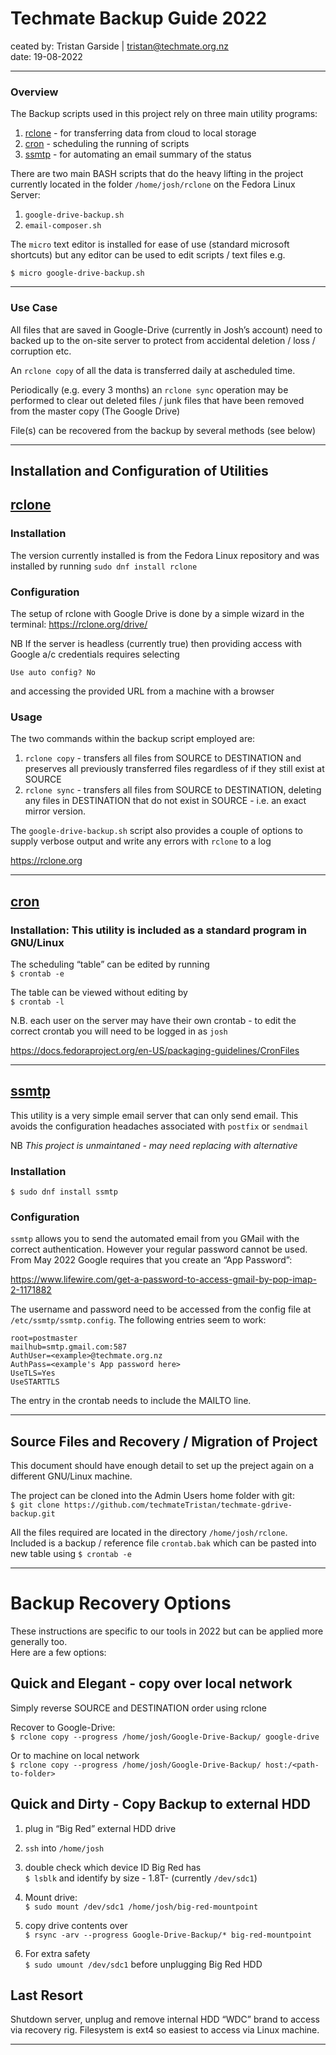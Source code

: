 Techmate Backup Guide 2022
==========================

ceated by: Tristan Garside | tristan@techmate.org.nz  
date: 19-08-2022

* * *

### Overview

The Backup scripts used in this project rely on three main utility programs:

1.  [rclone](https://rclone.org) - for transferring data from cloud to local storage
2.  [cron](https://docs.fedoraproject.org/en-US/packaging-guidelines/CronFiles/) - scheduling the running of scripts
3.  [ssmtp](https://wiki.archlinux.org/title/SSMTP) - for automating an email summary of the status
    

There are two main BASH scripts that do the heavy lifting in the project currently located in the folder `/home/josh/rclone` on the Fedora Linux Server:

1.  `google-drive-backup.sh`
2.  `email-composer.sh`
    

The `micro` text editor is installed for ease of use (standard microsoft shortcuts) but any editor can be used to edit scripts / text files e.g.

`$ micro google-drive-backup.sh`  

* * *

### Use Case

All files that are saved in Google-Drive (currently in Josh’s account) need to backed up to the on-site server to protect from accidental deletion / loss / corruption etc.

An `rclone copy` of all the data is transferred daily at ascheduled time.

Periodically (e.g. every 3 months) an `rclone sync` operation may be performed to clear out deleted files / junk files that have been removed from the master copy (The Google Drive)

File(s) can be recovered from the backup by several methods (see below)

* * *

## Installation and Configuration of Utilities

## [rclone](https://rclone.org)

### Installation

The version currently installed is from the Fedora Linux repository and was installed by running `sudo dnf install rclone`

### Configuration

The setup of rclone with Google Drive is done by a simple wizard in the terminal: https://rclone.org/drive/

NB If the server is headless (currently true) then providing access with Google a/c credentials requires selecting  

`Use auto config? No`  

and accessing the provided URL from a machine with a browser

### Usage

The two commands within the backup script employed are:

1.  `rclone copy` - transfers all files from SOURCE to DESTINATION and preserves all previously transferred files regardless of if they still exist at SOURCE
2.  `rclone sync` - transfers all files from SOURCE to DESTINATION, deleting any files in DESTINATION that do not exist in SOURCE - i.e. an exact mirror version.

The `google-drive-backup.sh` script also provides a couple of options to supply verbose output and write any errors with `rclone` to a log

https://rclone.org

* * *

## [cron](https://docs.fedoraproject.org/en-US/packaging-guidelines/CronFiles/)

### Installation: This utility is included as a standard program in GNU/Linux

The scheduling “table” can be edited by running  
`$ crontab -e`

The table can be viewed without editing by  
`$ crontab -l`

N.B. each user on the server may have their own crontab - to edit the correct crontab you will need to be logged in as `josh`

https://docs.fedoraproject.org/en-US/packaging-guidelines/CronFiles

* * *

## [ssmtp](https://wiki.archlinux.org/title/SSMTP)

This utility is a very simple email server that can only send email. This avoids the configuration headaches associated with `postfix` or `sendmail`

NB _This project is unmaintaned - may need replacing with alternative_  

### Installation

`$ sudo dnf install ssmtp`

### Configuration

`ssmtp` allows you to send the automated email from you GMail with the correct authentication. However your regular password cannot be used.
 From May 2022 Google requires that you create an “App Password”:

https://www.lifewire.com/get-a-password-to-access-gmail-by-pop-imap-2-1171882

The username and password need to be accessed from the config file at `/etc/ssmtp/ssmtp.config`. The following entries seem to work:

`root=postmaster`  
`mailhub=smtp.gmail.com:587`  
`AuthUser=<example>@techmate.org.nz`  
`AuthPass=<example's App password here>`  
`UseTLS=Yes`  
`UseSTARTTLS`  

The entry in the crontab needs to include the MAILTO line.

* * *

## Source Files and Recovery / Migration of Project

This document should have enough detail to set up the preject again on a different GNU/Linux machine.

The project can be cloned into the Admin Users home folder with git:  
`$ git clone https://github.com/techmateTristan/techmate-gdrive-backup.git`

All the files required are located in the directory `/home/josh/rclone`. Included is a backup / reference file `crontab.bak`
 which can be pasted into new table using `$ crontab -e`

* * *

  

Backup Recovery Options
=======================

These instructions are specific to our tools in 2022 but can be applied more generally too.  
Here are a few options:

## Quick and Elegant - copy over local network

Simply reverse SOURCE and DESTINATION order using rclone

Recover to Google-Drive:  
`$ rclone copy --progress /home/josh/Google-Drive-Backup/ google-drive`

Or to machine on local network  
`$ rclone copy --progress /home/josh/Google-Drive-Backup/ host:/<path-to-folder>`

## Quick and Dirty - Copy Backup to external HDD

1.  plug in “Big Red” external HDD drive
2.  `ssh` into `/home/josh`  
    
3.  double check which device ID Big Red has  
    `$ lsblk` and identify by size - 1.8T- (currently `/dev/sdc1`)
4.  Mount drive:  
    `$ sudo mount /dev/sdc1 /home/josh/big-red-mountpoint`
5.  copy drive contents over  
    `$ rsync -arv --progress Google-Drive-Backup/* big-red-mountpoint`
6.  For extra safety  
    `$ sudo umount /dev/sdc1` before unplugging Big Red HDD

## Last Resort

Shutdown server, unplug and remove internal HDD “WDC” brand to access via recovery rig. Filesystem is ext4 so easiest to access via Linux machine.

* * *
